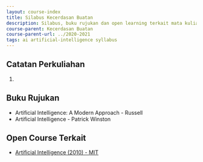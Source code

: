 ```yaml
---
layout: course-index
title: Silabus Kecerdasan Buatan
description: Silabus, buku rujukan dan open learning terkait mata kuliah Kecerdasan Buatan
course-parent: Kecerdasan Buatan
course-parent-url: ../2020-2021
tags: ai artificial-intelligence syllabus
---
```


## Catatan Perkuliahan

1. 

## Buku Rujukan

- Artificial Intelligence: A Modern Approach - Russell
- Artificial Intelligence - Patrick Winston

## Open Course Terkait

- [Artificial Intelligence (2010) - MIT](https://ocw.mit.edu/courses/electrical-engineering-and-computer-science/6-034-artificial-intelligence-fall-2010/index.htm)
